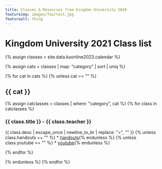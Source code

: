 ```yaml
---
title: Classes & Resources from Kingdom University 2020
featureimg: images/foo/test.jpg
featurealt: thing
---
```


# Kingdom University 2021 Class list

{% assign classes = site.data.kuonline2023.calendar %}

{% assign cats = classes | map: "category" | sort | uniq %}

{% for cat in cats %}
{% unless cat == "" %}
## {{ cat }}

{% assign catclasses = classes | where: "category", cat %} 
{% for class in catclasses %}
### {{ class.title }} - {{ class.teacher }}
{{ class.desc | escape_once | newline_to_br | replace: "=", "" }}
{% unless class.handouts == "" %} * <a href="{{ class.handouts }}">handouts</a>{% endunless %}
{% unless class.youtube == "" %} * <a href="{{ class.youtube }}">youtube</a>{% endunless %}

{% endfor %}

{% endunless %}
{% endfor %}
